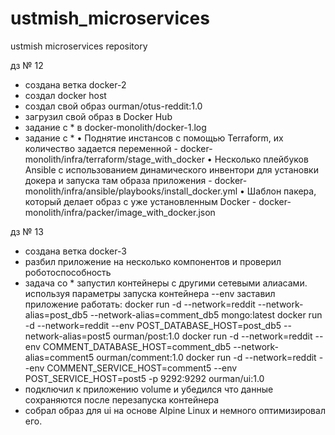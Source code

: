 # ustmish_microservices
ustmish microservices repository

дз № 12

- создана ветка docker-2
- cоздал docker host
- создал свой образ ourman/otus-reddit:1.0
- загрузил свой образ в Docker Hub
- задание с * в docker-monolith/docker-1.log
- задание с * 
• Поднятие инстансов с помощью Terraform, их количество задается
переменной - docker-monolith/infra/terraform/stage_with_docker
• Несколько плейбуков Ansible с использованием динамического
инвентори для установки докера и запуска там образа приложения - docker-monolith/infra/ansible/playbooks/install_docker.yml
• Шаблон пакера, который делает образ с уже установленным Docker - docker-monolith/infra/packer/image_with_docker.json

дз № 13 

- создана ветка docker-3
- разбил приложение на несколько компонентов и проверил роботоспособность
- задача со * запустил контейнеры с другими сетевыми алиасами. используя параметры запуска контейнера --env заставил приложение работать:
docker run -d --network=reddit --network-alias=post_db5 --network-alias=comment_db5 mongo:latest
docker run -d --network=reddit --env POST_DATABASE_HOST=post_db5 --network-alias=post5   ourman/post:1.0
docker run -d --network=reddit --env COMMENT_DATABASE_HOST=comment_db5 --network-alias=comment5 ourman/comment:1.0
docker run -d --network=reddit --env COMMENT_SERVICE_HOST=comment5 --env POST_SERVICE_HOST=post5 -p 9292:9292 ourman/ui:1.0
- подключил к приложению volume и убедился что данные сохраняются после перезапуска контейнера
- собрал образ для ui на основе Alpine Linux и немного оптимизировал его.

